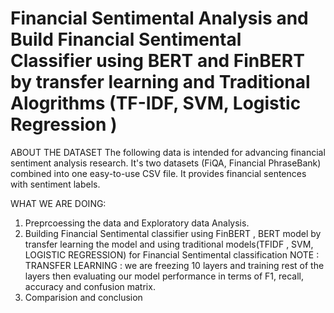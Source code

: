 # **Financial Sentimental Analysis and Build Financial Sentimental Classifier using BERT and FinBERT by transfer learning and Traditional Alogrithms (TF-IDF, SVM, Logistic Regression )**

ABOUT THE DATASET 
The following data is intended for advancing financial sentiment analysis research. It's two datasets (FiQA, Financial PhraseBank) combined into one easy-to-use CSV file. It provides financial sentences with sentiment labels.

WHAT WE ARE DOING:
1) Preprcoessing the data and Exploratory data Analysis.
2) Building Financial Sentimental classifier using  FinBERT , BERT model by transfer learning the model and using traditional models(TFIDF , SVM, LOGISTIC REGRESSION) for Financial Sentimental classification
NOTE : TRANSFER LEARNING : we are freezing 10 layers and training rest of the layers then evaluating our model performance in terms of F1, recall, accuracy and confusion matrix.
 3) Comparision and conclusion
 
 

